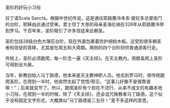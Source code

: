 圣阶的好玩小习俗

拉丁语Scala Sancta。根据中世纪传说，这是通往耶路撒冷本丢·彼拉多总督衙门的台阶，耶稣由此通过受审。君士坦丁大帝的母亲圣海伦纳在326年从耶路撒冷带到罗马。千百年来，圣阶吸引了许多信徒来此朝圣。

圣阶包括28级白色大理石台阶，现在外面包裹着防护胡桃木板。这受到很多朝圣者和信徒的青睐，尤其是在周五和大斋期。两侧的四个台阶则供普通游客行走。

传统上，圣阶必须跪爬，每一阶念一遍《天主经》。在天主教内，用膝盖爬上圣阶可得到全大赦。

当年，新教创始人马丁路德，他本来是天主教神职人员。他去到罗马时，按传统跪爬圣阶。在爬到一半时，他突然生起了觉悟/邪见，“这事儿好像不是很靠谱嘛！”；后来就变节了。所以，跪爬圣阶有个现在不流行、从来不成文的有趣本地小习俗，在爬到一半的时候，除了《天主经》，还会诅咒叛教者马丁路德。这个似乎没有固定文字形式，大概类似“马丁路德是二五仔！”差不多这样的意思。
